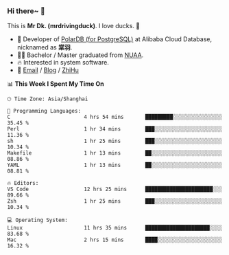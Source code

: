 ### Hi there~ 🫡

This is **Mr Dk. (mrdrivingduck)**. I love ducks. 🦆

- 🍊 Developer of [PolarDB (for PostgreSQL)](https://github.com/ApsaraDB/PolarDB-for-PostgreSQL) at Alibaba Cloud Database, nicknamed as **棠羽**.
- 👨‍🎓 Bachelor / Master graduated from [NUAA](https://en.wikipedia.org/wiki/Nanjing_University_of_Aeronautics_and_Astronautics).
- 🔥 Interested in system software.
- 🔗 [Email](mailto:mrdrivingduck@gmail.com) / [Blog](https://mrdrivingduck.github.io/blog/) / [ZhiHu](https://www.zhihu.com/people/zhang-jing-tang-78)

<!--START_SECTION:waka-->
📊 **This Week I Spent My Time On** 

```text
🕑︎ Time Zone: Asia/Shanghai

💬 Programming Languages: 
C                        4 hrs 54 mins       █████████░░░░░░░░░░░░░░░░   35.45 % 
Perl                     1 hr 34 mins        ███░░░░░░░░░░░░░░░░░░░░░░   11.36 % 
sh                       1 hr 25 mins        ███░░░░░░░░░░░░░░░░░░░░░░   10.34 % 
Makefile                 1 hr 13 mins        ██░░░░░░░░░░░░░░░░░░░░░░░   08.86 % 
YAML                     1 hr 13 mins        ██░░░░░░░░░░░░░░░░░░░░░░░   08.81 % 

🔥 Editors: 
VS Code                  12 hrs 25 mins      ██████████████████████░░░   89.66 % 
Zsh                      1 hr 25 mins        ███░░░░░░░░░░░░░░░░░░░░░░   10.34 % 

💻 Operating System: 
Linux                    11 hrs 35 mins      █████████████████████░░░░   83.68 % 
Mac                      2 hrs 15 mins       ████░░░░░░░░░░░░░░░░░░░░░   16.32 % 
```


<!--END_SECTION:waka-->

<!-- ![Mr Dk.'s GitHub Stats](https://github-readme-stats.vercel.app/api?username=mrdrivingduck&count_private&show_icons=true&theme=buefy) -->

<!-- ![Most Used Languages](https://github-readme-stats.vercel.app/api/top-langs/?username=mrdrivingduck&exclude_repo=mips32-CPU,snort-tcp-socket&theme=buefy&layout=compact&langs_count=10) -->


<!--
**mrdrivingduck/mrdrivingduck** is a ✨ _special_ ✨ repository because its `README.md` (this file) appears on your GitHub profile.

Here are some ideas to get you started:

- 🔭 I’m currently working on ...
- 🌱 I’m currently learning ...
- 👯 I’m looking to collaborate on ...
- 🤔 I’m looking for help with ...
- 💬 Ask me about ...
- 📫 How to reach me: ...
- 😄 Pronouns: ...
- ⚡ Fun fact: ...
-->
